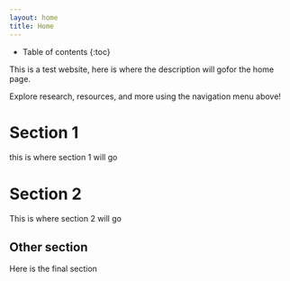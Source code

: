 ```yaml
---
layout: home
title: Home
---
```







* Table of contents
{:toc}

This is a test website, here is where the description will gofor the home page.

Explore research, resources, and more using the navigation menu above!
# Section 1
this is where section 1 will go

# Section 2
This is where section 2 will go

## Other section
Here is the final section
